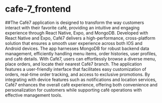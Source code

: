 # cafe-7_frontend
##The Café7 application is designed to transform the way customers interact with their favorite café, providing an intuitive and engaging experience through React Native, Expo, and MongoDB. Developed with React Native and Expo, Café7 delivers a high-performance, cross-platform solution that ensures a smooth user experience across both IOS and Android devices. The app harnesses MongoDB for robust backend data management, efficiently handling menu items, order histories, user profiles, and café details. With Café7, users can effortlessly browse a diverse menu, place orders, and locate their nearest Café7 branch. The application features a user-friendly interface that facilitates easy customization of orders, real-time order tracking, and access to exclusive promotions. By integrating with device features such as notifications and location services, Café7 enhances the overall café experience, offering both convenience and personalization for customers while supporting café operations with effective management tools.
